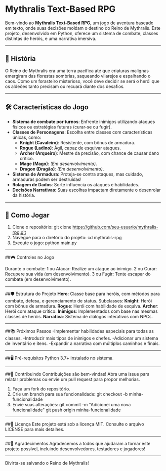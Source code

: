 # Mythralis Text-Based RPG

Bem-vindo ao **Mythralis Text-Based RPG**, um jogo de aventura baseado em texto, onde suas decisões moldam o destino do Reino de Mythralis. Este projeto, desenvolvido em Python, oferece um sistema de combate, classes distintas de heróis, e uma narrativa imersiva.

---

## 📖 História

O Reino de Mythralis era uma terra pacífica até que criaturas malignas emergiram das florestas sombrias, saqueando vilarejos e espalhando o caos. Como um forasteiro misterioso, você deve decidir se será o herói que os aldeões tanto precisam ou recuará diante dos desafios.

---

## 🛠️ Características do Jogo

- **Sistema de combate por turnos**: Enfrente inimigos utilizando ataques físicos ou estratégias futuras (curar-se ou fugir).
- **Classes de Personagens**: Escolha entre classes com características únicas, como:
  - **Knight (Cavaleiro)**: Resistente, com bônus de armadura.
  - **Rogue (Ladino)**: Ágil, capaz de esquivar ataques.
  - **Archer (Arqueiro)**: Mestre da precisão, com chance de causar dano crítico.
  - **Mage (Mago)**: *(Em desenvolvimento)*.
  - **Dragon (Dragão)**: *(Em desenvolvimento)*.
- **Sistema de Armadura**: Proteja-se contra ataques, mas cuidado, armaduras podem ser destruídas!
- **Rolagem de Dados**: Sorte influencia os ataques e habilidades.
- **Decisões Narrativas**: Suas escolhas impactam diretamente o desenrolar da história.

---

## 🚀 Como Jogar

1. Clone o repositório:
   git clone https://github.com/seu-usuario/mythralis-rpg.git
2. Navegue para o diretório do projeto:
   cd mythralis-rpg
3. Execute o jogo:
   python main.py

---

##🎮 Controles no Jogo

Durante o combate:
1 ou Atacar: Realize um ataque ao inimigo.
2 ou Curar: Recupere sua vida (em desenvolvimento).
3 ou Fugir: Tente escapar do combate (em desenvolvimento).

---

##🛡️ Estrutura do Projeto
**Hero**: Classe base para heróis, com métodos para combate, defesa, e gerenciamento de status.
Subclasses:
**Knight**: Herói com bônus de armadura.
**Rogue**: Herói com habilidade de esquiva.
**Archer**: Herói com ataque crítico.
**Inimigos**: Implementados com base nas mesmas classes de heróis.
**Narrativa**: Sistema de diálogos interativos com NPCs.

---

##📚 Próximos Passos
-Implementar habilidades especiais para todas as classes.
-Introduzir mais tipos de inimigos e chefes.
-Adicionar um sistema de inventário e itens.
-Expandir a narrativa com múltiplos caminhos e finais.

---

##🖥️ Pré-requisitos
Python 3.7+ instalado no sistema.

---

##🤝 Contribuindo
Contribuições são bem-vindas! Abra uma issue para relatar problemas ou envie um pull request para propor melhorias.

1. Faça um fork do repositório.
2. Crie um branch para sua funcionalidade:
  git checkout -b minha-funcionalidade
3. Envie suas alterações:
   git commit -m "Adicionei uma nova funcionalidade"
   git push origin minha-funcionalidade

---

##📝 Licença
Este projeto está sob a licença MIT. Consulte o arquivo LICENSE para mais detalhes.

---

##🤝 Agradecimentos
Agradecemos a todos que ajudaram a tornar este projeto possível, incluindo desenvolvedores, testadores e jogadores!

---

Divirta-se salvando o Reino de Mythralis!
